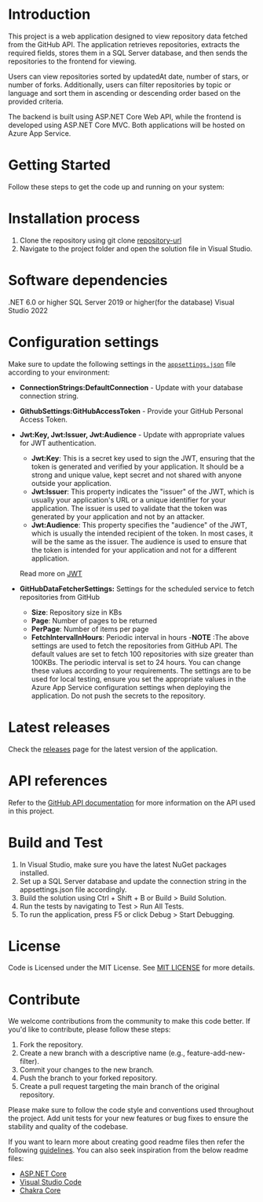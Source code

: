 # Introduction

This project is a web application designed to view repository data fetched from
the GitHub API. The application retrieves repositories, extracts the required
fields, stores them in a SQL Server database, and then sends the repositories to
the frontend for viewing.

Users can view repositories sorted by updatedAt date, number of stars, or number
of forks. Additionally, users can filter repositories by topic or language and
sort them in ascending or descending order based on the provided criteria.

The backend is built using ASP.NET Core Web API, while the frontend is developed
using ASP.NET Core MVC. Both applications will be hosted on Azure App Service.

# Getting Started

Follow these steps to get the code up and running on your system:

# Installation process

1. Clone the repository using git clone [repository-url](https://github.com/FacultyUpskillingOrg/GitHubRepository-Backend.git)
2. Navigate to the project folder and open the solution file in Visual Studio.

# Software dependencies

.NET 6.0 or higher
SQL Server 2019 or higher(for the database)
Visual Studio 2022

# Configuration settings

Make sure to update the following settings in the [`appsettings.json`](appsettings.json) file according to your environment:

- **ConnectionStrings:DefaultConnection** - Update with your database connection string.
- **GithubSettings:GitHubAccessToken** - Provide your GitHub Personal Access Token.

- **Jwt:Key, Jwt:Issuer, Jwt:Audience** - Update with appropriate values for JWT authentication.
  - **Jwt:Key**: This is a secret key used to sign the JWT, ensuring that the token is generated and verified by your application. It should be a strong and unique value, kept secret and not shared with anyone outside your application.
  - **Jwt:Issuer**: This property indicates the "issuer" of the JWT, which is usually your application's URL or a unique identifier for your application. The issuer is used to validate that the token was generated by your application and not by an attacker.
  - **Jwt:Audience**: This property specifies the "audience" of the JWT, which is usually the intended recipient of the token. In most cases, it will be the same as the issuer. The audience is used to ensure that the token is intended for your application and not for a different application.
  
  Read more on [JWT](https://jwt.io/)

- **GitHubDataFetcherSettings:** Settings for the scheduled service to fetch repositories from GitHub
  - **Size**: Repository size in KBs
  - **Page**: Number of pages to be returned
  - **PerPage**: Number of items per page
  - **FetchIntervalInHours**: Periodic interval in hours
-**NOTE** :The above settings are used to fetch the repositories from GitHub API. The default values are set to fetch 100 repositories with size greater than 100KBs. The periodic interval is set to 24 hours. You can change these values according to your requirements.
The settings are to be used for local testing, ensure you set the appropriate values in the Azure App Service configuration settings when deploying the application.
Do not push the secrets to the repository.

# Latest releases

Check the [releases](https://dev.azure.com/MicrosoftLeapClassroom/GitRepositoryTracker/_release) page for the latest version of the application.

# API references

Refer to the [GitHub API documentation](https://docs.github.com/en/rest?apiVersion=2022-11-28) for more information on the API used in this project.

# Build and Test

1. In Visual Studio, make sure you have the latest NuGet packages installed.
2. Set up a SQL Server database and update the connection string in the appsettings.json file accordingly.
3. Build the solution using Ctrl + Shift + B or Build > Build Solution.
4. Run the tests by navigating to Test > Run All Tests.
5. To run the application, press F5 or click Debug > Start Debugging.

# License
 Code is Licensed under the MIT License. See [MIT LICENSE](https://github.com/FacultyUpskillingOrg/GitHubRepository-Backend/blob/main/LICENSE) for more details.

# Contribute

We welcome contributions from the community to make this code better. If you'd like to contribute, please follow these steps:

1. Fork the repository.
2. Create a new branch with a descriptive name (e.g., feature-add-new-filter).
3. Commit your changes to the new branch.
4. Push the branch to your forked repository.
5. Create a pull request targeting the main branch of the original repository.

Please make sure to follow the code style and conventions used throughout the project. Add unit tests for your new features or bug fixes to ensure the stability and quality of the codebase.


If you want to learn more about creating good readme files then refer the following [guidelines](https://docs.microsoft.com/en-us/azure/devops/repos/git/create-a-readme?view=azure-devops). You can also seek inspiration from the below readme files:
- [ASP.NET Core](https://github.com/aspnet/Home)
- [Visual Studio Code](https://github.com/Microsoft/vscode)
- [Chakra Core](https://github.com/Microsoft/ChakraCore)